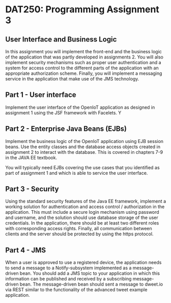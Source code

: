 # DAT250: Programming Assignment 3

## User Interface and Business Logic

In this assignment you will implement the front-end and the business logic of the application that was partly developed in assignments 2. You will also implement security mechanisms such as proper user authentication and a system for access control to the different parts of the application with an appropriate authorization scheme. Finally, you will implement a messaging service in the application that make use of the JMS technology.

## Part 1 - User interface

Implement the user interface of the OpenIoT application as designed in assignment 1 using the JSF framework with Facelets. Y

## Part 2 - Enterprise Java Beans (EJBs)

Implement the business logic of the OpenIoT application using EJB session beans. Use the entity classes and the database access objects created in assignment 2 to interact with the database. This is covered in chapters 7-9 in the JAVA EE textbook.

You will typically need EJBs covering the use cases that you identified as part of assignment 1 and which is able to service the user interface.

## Part 3 - Security

Using the standard security features of the Java EE framework, implement a working solution for authentication and access control / authorization in the application. This must include a secure login mechanism using password and username, and the solution should use database storage of the user credentials. In the application, there should be at least two different roles with corresponding access rights. Finally, all communication between clients and the server should be protected by using the https protocol.

## Part 4 - JMS

When a user is approved to use a registered device, the application needs to send a message to a Notify-subsystem implemented as a message-driven bean. You should add a JMS topic to your application in which this information can be published and received by a subscribing message-driven bean. The message-driven bean should sent a message to dweet.io via REST similar to the functionality of the advanced tweet example application.
